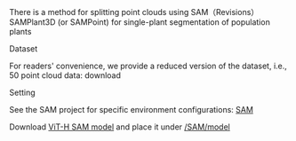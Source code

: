 There is a method for splitting point clouds using SAM（Revisions）
SAMPlant3D (or SAMPoint) for single-plant segmentation of population plants

Dataset

For readers' convenience, we provide a reduced version of the dataset, i.e., 50 point cloud data: download 

Setting

See the SAM project for specific environment configurations: [SAM](https://github.com/facebookresearch/segment-anything.git)

Download [ViT-H SAM model](https://dl.fbaipublicfiles.com/segment_anything/sam_vit_h_4b8939.pth) and place it under [/SAM/model](/SAM/model)
